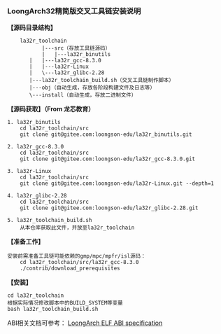 ### LoongArch32精简版交叉工具链安装说明



**【源码目录结构】** 

```
    la32r_toolchain
           |---src（存放工具链源码）
           |   |---la32r_binutils
	   |   |---la32r_gcc-8.3.0
	   |   |---la32r-Linux
	   |   \---la32r_glibc-2.28
	   |---la32r_toolchain_build.sh（交叉工具链制作脚本）
	   |---obj（自动生成，存放各阶段构建文件及日志等）
	   \---install（自动生成，存放二进制文件）
```

 **【源码获取】（From 龙芯教育）** 
    
    1. la32r_binutils
        cd la32r_toolchain/src
        git clone git@gitee.com:loongson-edu/la32r_binutils.git

    2. la32r_gcc-8.3.0
        cd la32r_toolchain/src
        git clone git@gitee.com:loongson-edu/la32r_gcc-8.3.0.git

    3. la32r-Linux
        cd la32r_toolchain/src
        git clone git@gitee.com:loongson-edu/la32r-Linux.git --depth=1

    4. la32r_glibc-2.28
        cd la32r_toolchain/src
        git clone git@gitee.com:loongson-edu/la32r_glibc-2.28.git

    5. la32r_toolchain_build.sh
        从本仓库获取此文件，并放至la32r_toolchain

 **【准备工作】** 
    
```
安装前需准备工具链可能依赖的gmp/mpc/mpfr/isl源码：
    cd la32r_toolchain/src/la32r_gcc-8.3.0
    ./contrib/download_prerequisites
```

 **【安装】** 
```
cd la32r_toolchain
根据实际情况修改脚本中的BUILD_SYSTEM等变量
bash la32r_toolchain_build.sh
```


ABI相关文档可参考：
[LoongArch ELF ABI specification](https://loongson.github.io/LoongArch-Documentation/LoongArch-ELF-ABI-EN.html)
